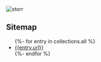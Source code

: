 <img class="hero" src="/img/sitemap.png" alt="storr"/> 

## Sitemap

<ul>
	{%- for entry in collections.all %}
	<li><a href="{{ entry.url }}">{{entry.url}}</a></li>
	{%- endfor %}
</ul>
